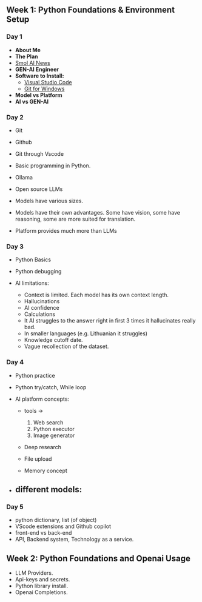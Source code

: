## **Week 1: Python Foundations & Environment Setup**

### **Day 1**

- **About Me**
- **The Plan**
- [Smol AI News](https://news.smol.ai/)
- **GEN-AI Engineer**
- **Software to Install:**
  - [Visual Studio Code](https://code.visualstudio.com/)
  - [Git for Windows](https://git-scm.com/downloads/win)
- **Model vs Platform**
- **AI vs GEN-AI**

### **Day 2**

- Git
- Github
- Git through Vscode
- Basic programming in Python.

- Ollama
- Open source LLMs
- Models have various sizes.
- Models have their own advantages. Some have vision, some have reasoning,
some are more suited for translation.
- Platform provides much more than LLMs

### **Day 3**

- Python Basics
- Python debugging

- AI limitations:
  - Context is limited. Each model has its own context length.
  - Hallucinations
  - AI confidence
  - Calculations
  - It AI struggles to the answer right in first 3 times it hallucinates really bad.
  - In smaller languages (e.g. Lithuanian it struggles)
  - Knowledge cutoff date.
  - Vague recollection of the dataset.

### **Day 4**

- Python practice
- Python try/catch, While loop

- AI platform concepts:
  - tools -> 
    1. Web search
    2. Python executor
    3. Image generator
  
  - Deep research
  - File upload
  - Memory concept

- different models:
  - 

### **Day 5**

- python dictionary, list (of object)
- VScode extensions and Github copilot
- front-end vs back-end
- API, Backend system, Technology as a service.

## **Week 2: Python Foundations and Openai Usage**

- LLM Providers.
- Api-keys and secrets.
- Python library install.
- Openai Completions.